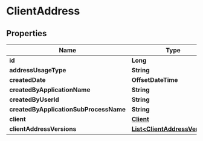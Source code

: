 

# ClientAddress


## Properties

| Name | Type | Description | Notes |
|------------ | ------------- | ------------- | -------------|
|**id** | **Long** |  |  [optional] |
|**addressUsageType** | **String** |  |  [optional] |
|**createdDate** | **OffsetDateTime** |  |  [optional] |
|**createdByApplicationName** | **String** |  |  [optional] |
|**createdByUserId** | **String** |  |  [optional] |
|**createdByApplicationSubProcessName** | **String** |  |  [optional] |
|**client** | [**Client**](Client.md) |  |  [optional] |
|**clientAddressVersions** | [**List&lt;ClientAddressVersion&gt;**](ClientAddressVersion.md) |  |  [optional] |



